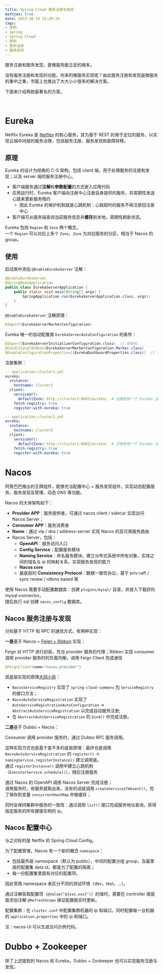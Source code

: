 ```yaml
---
title: Spring Cloud 服务注册与发现
mathjax: true
date: 2023-10-19 22:29:19
tags:
- 架构
- Spring
- Spring Cloud
- 架构
- 服务注册
- 服务发现
---
```


服务注册和服务发现，是微服务能立足的根本。

<!-- more -->

没有服务注册和发现的功能，何来的微服务实现呢？由此服务注册和发现是微服务的重中之重，市面上也推出了大大小小很多的解决方案。

下面来介绍两款最著名的方案。

<br/>

# Eureka

Netflix Eureka 是 [Netflex](/2023/06/09/spring-cloud-overview/#Spring-Cloud-Netflix) 的核心服务，其为基于 REST 的用于定位的服务，以实现云端中间层的服务治理，包括服务注册、服务发现和故障转移。


## 原理

Eureka 的设计为经典的 C-S 架构，包括 client 端，用于处理服务的注册和发现；以及 server 端的服务注册中心。
* 客户端服务通过**注解**和**参数配置**的方式嵌入应用代码
* 应用运行时，Eureka 客户端向注册中心注册自身提供的服务，并周期性发送心跳来更新服务租约
    * 因此 Eureka 的保护机制就是心跳机制：心跳超时的服务不再注册回注册中心
* 客户端可从服务端查询当前服务信息并**缓存**到本地，周期性刷新状态。

Eureka 包括 `Region` 和 `Zone` 两个概念。  
一个 `Region` 可以对应上多个 `Zone`，`Zone` 为对应服务的分区，相当于 Nacos 的 group。


## 使用

启动类中添加 `@EnableEurekaServer` 注解：

```java
@EnableEurekaServer
@SpringBootApplication
public class EurekaServerApplication {
    public static void main(String[] args) {
        SpringApplication.run(EurekaServerApplication.class, args);
    }
}

```
`@EnableEurekaServer` 注解原理：

```java
@Import(EurekaServerMarkerConfiguration)
```

Eureka 唯一的自动配置类 `EurekaServerAutoConfiguration` 的条件：

```java
@Import(EurekaServerInitializerConfiguration.class)  // 初始化
@ConditionalOnBean(EurekaServerMarkerConfiguration.Marker.class)
@EnableConfigurationProperties({EurekaDashboardProperties.class})  // 控制台类，默认路径 path = "/"
```

注册集群：

```yml
-- application-cluster1.yml
eureka:
  instance:
    hostname: cluster1
  client:
    serviceUrl:
      defaultZone: http://cluster2:8003/eureka/  # 注册到另一个 Eureka 注册中心
    fetch-registry: true
    register-with-eureka: true

-- application-cluster2.yml
eureka:
  instance:
    hostname: cluster2
  client:
    serviceUrl:
      defaultZone: http://cluster1:8003/eureka/  # 注册到另一个 Eureka 注册中心
    fetch-registry: true
    register-with-eureka: true
```


# Nacos

阿里巴巴推出的王牌组件，能够充当配置中心 + 服务发现组件，实现动态配置服务、服务发现及管理、动态 DNS 等功能。

Nacos 的大体架构如下：

* **Provider APP**：服务提供者，可通过 nacos client / sidecar 实现访问 Nacos Server；
* **Consumer APP**：服务消费者
* **Name**：通过 vip / dns / address-server 实现 Nacos 的高可用服务路由
* Nacos Server，包括：
    * **OpenAPI**：服务访问入口
    * **Config Service**：配置服务模块
    * **Naming Service**：命名服务模块，建立分布式系统中所有对象、实体之间的域名与 ip 的映射关系，实现服务发现的能力
    * **Nacos core**
    * 最底层的 **Consistency Protocol**：数据一致性协议，基于 priv-raft / sync renew / rdbms based 等

使用 Nacos 需要手动配置数据库：创建 `plugins/mysql/` 目录，并放入下载好的 mysql-connector。  
随后执行 sql 创建 `nacos_config` 数据库。


## Nacos 服务注册与发现

分别基于 HTTP 和 RPC 的通信方式，有两种实现：

**一是**基于 Nacos + [Feign + Ribbon](/2023/10/19/spring-cloud-load-balancer/#Ribbon-amp-OpenFeign) 实现：

Feign 对 HTTP 进行封装，充当 provider 服务的代理；Ribbon 实现 consumer 调用 provider 服务时的负载均衡，调用 Feign Client 完成通信

```java
@FeignClient(name="nacos-provider")
```

其底层实现的原理[大同小异](/2023/06/10/micro-service/#实现原理)：

* `NacosServiceRegistry` 实现了 `spring-cloud-commons` 包 `ServiceRegistry` 的接口方法；
* `NacosAutoServiceRegistration` 实现了 `AutoServiceRegistrationAutoConfiguration` -> `AbstractAutoServiceRegistration` 以完成自动服务注册;
* 在 `AbstractAutoServiceRegistration` 的 `bind()` 中完成注册。

**二是**基于 Dubbo + Nacos：

Consumer 调用 provider 服务时，通过 Dubbo RPC 服务调用。

这种实现方式也是基于差不多的底层原理：最终也是调用 `NacosAutoServiceRegistration` 的 `register()` -> `namingService.registerInstance()` 建立调用链。  
通过 `registerInstance()` 调用中建立心跳机制（`ExecutorService.schedule()`），随后注册服务

通过 Nacos 的 OpenAPI 调用 Nacos Server 完成注册；  
调用服务时，有服务就取出来，没有的话就调用 `createServiceIfAbsent()`，完了保存到变量 `concurrentHashMap` 中做缓存；  

同时会保持集群中服务的一致性：通过调用 `list()` 接口完成服务地址查询，获得指定服务的所有健康实例的 ip。


## Nacos 配置中心

与之对标的是 Netflix 的 Spring Cloud Config。

为了配置管理，Nacos 有一个新的概念 `namespace`：

* 包括最外层 namespace（默认为 public），中间的配置分组 group，及最里层的配置集 data id，都是为了配置的隔离；
* 每一份配置集里面有对应的配置项。

因此常用 namespace 来区分不同的测试环境（dev，test，...）。

通过注解获取配置项（`@Value("${xxx.xxx}")`）的值时，需要在 controller 类层面添加注解 `@RefreshScope` 保证配置能实时更新。

配置集群：在 `cluster.conf` 中配置集群机器的 ip 和端口，同时配置每一台机器的 `application.properties` 中的 ip 和端口。

注：nacos UI 可以生成访问示例代码。


# Dubbo + Zookeeper

除了上述提到的 Nacos 和 Eureka，Dubbo + Zookeeper 也可以实现服务注册与发现。

